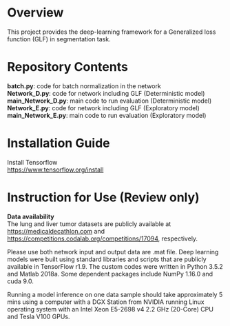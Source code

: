 # Overview
This project provides the deep-learning framework for a Generalized loss function (GLF) in segmentation task.

# Repository Contents
**batch.py**: code for batch normalization in the network  
**Network_D.py**: code for network including GLF (Deterministic model)  
**main_Network_D.py**: main code to run evaluation (Deterministic model)  
**Network_E.py**: code for network including GLF (Exploratory model)  
**main_Network_E.py**: main code to run evaluation (Exploratory model)  

# Installation Guide  
Install Tensorflow  
https://www.tensorflow.org/install  

# Instruction for Use (Review only) 
**Data availability**  
The lung and liver tumor datasets are publicly available at https://medicaldecathlon.com and https://competitions.codalab.org/competitions/17094, respectively.  

Please use both network input and output data are .mat file. Deep learning models were built using standard libraries and scripts that are publicly available in TensorFlow r1.9. The custom codes were written in Python 3.5.2 and Matlab 2018a. Some dependent packages include NumPy 1.16.0 and cuda 9.0. 

Running a model inference on one data sample should take approximately 5 mins using a computer with a DGX Station from NVIDIA running Linux operating system with an Intel Xeon E5-2698 v4 2.2 GHz (20-Core) CPU and Tesla V100 GPUs.
